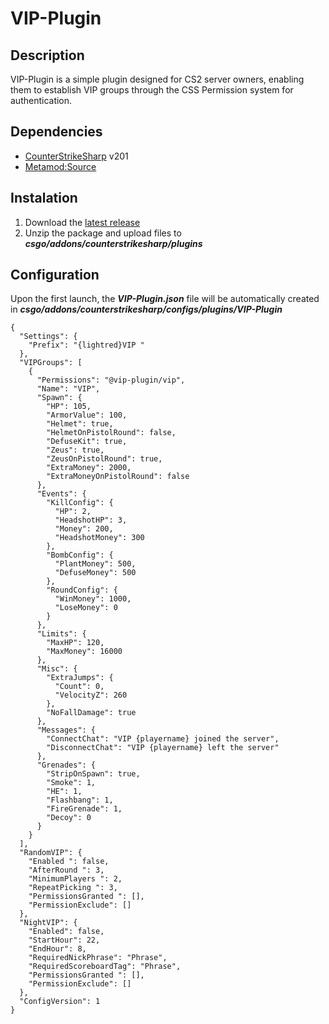 # VIP-Plugin

## Description
VIP-Plugin is a simple plugin designed for CS2 server owners, enabling them to establish VIP groups through the CSS Permission system for authentication.

## Dependencies
- [CounterStrikeSharp](https://github.com/roflmuffin/CounterStrikeSharp/releases) v201
- [Metamod:Source](https://www.sourcemm.net/downloads.php/?branch=master)

## Instalation
1. Download the [latest release](https://github.com/CS-GEJMERZY/VIP-Plugin/releases/latest)
2. Unzip the package and upload files to **_csgo/addons/counterstrikesharp/plugins_**

## Configuration
Upon the first launch, the **_VIP-Plugin.json_**  file will be automatically created in **_csgo/addons/counterstrikesharp/configs/plugins/VIP-Plugin_**
```
{
  "Settings": {
    "Prefix": "{lightred}VIP "
  },
  "VIPGroups": [
    {
      "Permissions": "@vip-plugin/vip",
      "Name": "VIP",
      "Spawn": {
        "HP": 105,
        "ArmorValue": 100,
        "Helmet": true,
        "HelmetOnPistolRound": false,
        "DefuseKit": true,
        "Zeus": true,
        "ZeusOnPistolRound": true,
        "ExtraMoney": 2000,
        "ExtraMoneyOnPistolRound": false
      },
      "Events": {
        "KillConfig": {
          "HP": 2,
          "HeadshotHP": 3,
          "Money": 200,
          "HeadshotMoney": 300
        },
        "BombConfig": {
          "PlantMoney": 500,
          "DefuseMoney": 500
        },
        "RoundConfig": {
          "WinMoney": 1000,
          "LoseMoney": 0
        }
      },
      "Limits": {
        "MaxHP": 120,
        "MaxMoney": 16000
      },
      "Misc": {
        "ExtraJumps": {
          "Count": 0,
          "VelocityZ": 260
        },
        "NoFallDamage": true
      },
      "Messages": {
        "ConnectChat": "VIP {playername} joined the server",
        "DisconnectChat": "VIP {playername} left the server"
      },
      "Grenades": {
        "StripOnSpawn": true,
        "Smoke": 1,
        "HE": 1,
        "Flashbang": 1,
        "FireGrenade": 1,
        "Decoy": 0
      }
    }
  ],
  "RandomVIP": {
    "Enabled ": false,
    "AfterRound ": 3,
    "MinimumPlayers ": 2,
    "RepeatPicking ": 3,
    "PermissionsGranted ": [],
    "PermissionExclude": []
  },
  "NightVIP": {
    "Enabled": false,
    "StartHour": 22,
    "EndHour": 8,
    "RequiredNickPhrase": "Phrase",
    "RequiredScoreboardTag": "Phrase",
    "PermissionsGranted ": [],
    "PermissionExclude": []
  },
  "ConfigVersion": 1
}
```
